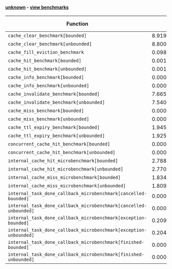 #### [unknown](https://github.com/BobTheBuidler/async-lru/blob/compile/unknown) - [view benchmarks](https://github.com/BobTheBuidler/async-lru/blob/compile/unknown)

| Function | Reference Mean | Faster Mean | % Change | Speedup (%) | x Faster | Faster |
|----------|---------------|-------------|----------|-------------|----------|--------|
| `cache_clear_benchmark[bounded]` | 8.919564904476402e-07 | 7.145605399022958e-07 | 19.89% | 24.83% | 1.25x | ✅ |
| `cache_clear_benchmark[unbounded]` | 8.800832414803786e-07 | 7.021633584514532e-07 | 20.22% | 25.34% | 1.25x | ✅ |
| `cache_fill_eviction_benchmark` | 0.0986208173636359 | 0.09544490790908226 | 3.22% | 3.33% | 1.03x | ✅ |
| `cache_hit_benchmark[bounded]` | 0.0010748017482770833 | 0.0008168921880938385 | 24.00% | 31.57% | 1.32x | ✅ |
| `cache_hit_benchmark[unbounded]` | 0.001059048880528083 | 0.0008106849853323994 | 23.45% | 30.64% | 1.31x | ✅ |
| `cache_info_benchmark[bounded]` | 0.0005120393333334833 | 0.00042614514462982586 | 16.77% | 20.16% | 1.20x | ✅ |
| `cache_info_benchmark[unbounded]` | 0.0005058611975664531 | 0.0004189375483732826 | 17.18% | 20.75% | 1.21x | ✅ |
| `cache_invalidate_benchmark[bounded]` | 7.665091029752953e-05 | 5.54627832764245e-05 | 27.64% | 38.20% | 1.38x | ✅ |
| `cache_invalidate_benchmark[unbounded]` | 7.540324416481401e-05 | 5.489200598600053e-05 | 27.20% | 37.37% | 1.37x | ✅ |
| `cache_miss_benchmark[bounded]` | 0.00022966494117040268 | 0.00019606054941731187 | 14.63% | 17.14% | 1.17x | ✅ |
| `cache_miss_benchmark[unbounded]` | 0.00022989276300518344 | 0.0001958944137957969 | 14.79% | 17.36% | 1.17x | ✅ |
| `cache_ttl_expiry_benchmark[bounded]` | 1.9455356865929513e-05 | 1.915200831397623e-05 | 1.56% | 1.58% | 1.02x | ✅ |
| `cache_ttl_expiry_benchmark[unbounded]` | 1.9253366275272123e-05 | 1.8846442585379894e-05 | 2.11% | 2.16% | 1.02x | ✅ |
| `concurrent_cache_hit_benchmark[bounded]` | 0.0005593739383017238 | 0.0005356864645141692 | 4.23% | 4.42% | 1.04x | ✅ |
| `concurrent_cache_hit_benchmark[unbounded]` | 0.0005592716821452904 | 0.0005366736726787337 | 4.04% | 4.21% | 1.04x | ✅ |
| `internal_cache_hit_microbenchmark[bounded]` | 2.7883621000372694e-05 | 1.7184346737945356e-05 | 38.37% | 62.26% | 1.62x | ✅ |
| `internal_cache_hit_microbenchmark[unbounded]` | 2.7701881003538478e-05 | 1.7151473488179317e-05 | 38.09% | 61.51% | 1.62x | ✅ |
| `internal_cache_miss_microbenchmark[bounded]` | 1.834213401128447e-05 | 1.0190715668977679e-05 | 44.44% | 79.99% | 1.80x | ✅ |
| `internal_cache_miss_microbenchmark[unbounded]` | 1.809218962178387e-05 | 1.0218695142134254e-05 | 43.52% | 77.05% | 1.77x | ✅ |
| `internal_task_done_callback_microbenchmark[cancelled-bounded]` | 0.000547074155722369 | 0.0005036402765351884 | 7.94% | 8.62% | 1.09x | ✅ |
| `internal_task_done_callback_microbenchmark[cancelled-unbounded]` | 0.0005486928476558265 | 0.0005015063623577422 | 8.60% | 9.41% | 1.09x | ✅ |
| `internal_task_done_callback_microbenchmark[exception-bounded]` | 0.20924531519999617 | 0.2022298971999817 | 3.35% | 3.47% | 1.03x | ✅ |
| `internal_task_done_callback_microbenchmark[exception-unbounded]` | 0.20420754599999782 | 0.20119710580001993 | 1.47% | 1.50% | 1.01x | ✅ |
| `internal_task_done_callback_microbenchmark[finished-bounded]` | 0.0006607718762534144 | 0.000593360256054007 | 10.20% | 11.36% | 1.11x | ✅ |
| `internal_task_done_callback_microbenchmark[finished-unbounded]` | 0.0006608966288306033 | 0.0005991985149178477 | 9.34% | 10.30% | 1.10x | ✅ |
